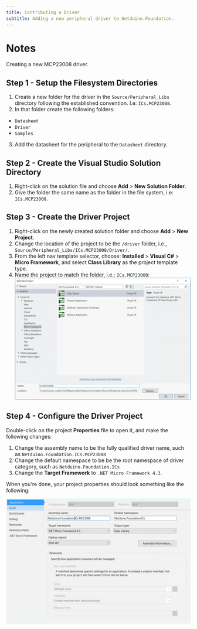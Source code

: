 ```yaml
---
title: Contributing a Driver
subtitle: Adding a new peripheral driver to Netduino.Foundation.
---
```


# Notes

Creating a new MCP23008 driver.

## Step 1 - Setup the Filesystem Directories

1. Create a new folder for the driver in the `Source/Peripheral_Libs` directory following the established convention. I.e: `ICs.MCP23008`.
2. In that folder create the following folders:
  * `Datasheet`
  * `Driver`
  * `Samples`
3. Add the datasheet for the peripheral to the `Datasheet` directory.

## Step 2 - Create the Visual Studio Solution Directory

1. Right-click on the solution file and choose **Add** > **New Solution Folder**.
2. Give the folder the same name as the folder in the file system, i.e: `ICs.MCP23008`.

## Step 3 - Create the Driver Project

1. Right-click on the newly created solution folder and choose **Add** > **New Project**.
2. Change the location of the project to be the `/driver` folder, i.e., `Source/Peripheral_Libs/ICs.MCP23008/Driver/`.
3. From the left nav template selector, choose: **Installed** > **Visual C#** > **Micro Framework**, and select **Class Library** as the project template type.
4. Name the project to match the folder, i.e.: `ICs.MCP23008`:
  ![](New_Library_Project.png)

## Step 4 - Configure the Driver Project

Double-click on the project **Properties** file to open it, and make the following changes:

1. Change the assembly name to be the fully qualified driver name, such as `Netduino.Foundation.ICs.MCP23008`
2. Change the default namespace to be be the root namespace of driver category, such as `Netduino.Foundation.ICs`
3. Change the **Target Framework** to `.NET Micro Framework 4.3`.

When you're done, your project properties should look something like the following:

![](Project_Settings.png)




